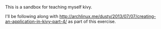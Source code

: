 This is a sandbox for teaching myself kivy.

I'll be following along with http://archlinux.me/dusty/2013/07/07/creating-an-application-in-kivy-part-4/ as part of this exercise.